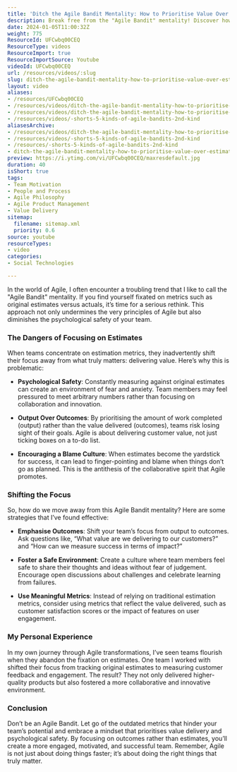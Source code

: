 ```yaml
---
title: 'Ditch the Agile Bandit Mentality: How to Prioritise Value Over Estimates for Team Success'
description: Break free from the "Agile Bandit" mentality! Discover how to prioritise value over estimates and foster a culture of psychological safety in your team.
date: 2024-01-05T11:00:32Z
weight: 775
ResourceId: UFCwbq00CEQ
ResourceType: videos
ResourceImport: true
ResourceImportSource: Youtube
videoId: UFCwbq00CEQ
url: /resources/videos/:slug
slug: ditch-the-agile-bandit-mentality-how-to-prioritise-value-over-estimates-for-team-success-UFCwbq00CEQ
layout: video
aliases:
- /resources/UFCwbq00CEQ
- /resources/videos/ditch-the-agile-bandit-mentality-how-to-prioritise-value-over-estimates-for-team-success-UFCwbq00CEQ
- /resources/videos/ditch-the-agile-bandit-mentality-how-to-prioritise-value-over-estimates-for-team-success
- /resources/videos/-shorts-5-kinds-of-agile-bandits-2nd-kind
aliasesArchive:
- /resources/videos/ditch-the-agile-bandit-mentality-how-to-prioritise-value-over-estimates-for-team-success
- /resources/videos/-shorts-5-kinds-of-agile-bandits-2nd-kind
- /resources/-shorts-5-kinds-of-agile-bandits-2nd-kind
- ditch-the-agile-bandit-mentality-how-to-prioritise-value-over-estimates-for-team-success-UFCwbq00CEQ
preview: https://i.ytimg.com/vi/UFCwbq00CEQ/maxresdefault.jpg
duration: 40
isShort: true
tags:
- Team Motivation
- People and Process
- Agile Philosophy
- Agile Product Management
- Value Delivery
sitemap:
  filename: sitemap.xml
  priority: 0.6
source: youtube
resourceTypes:
- video
categories:
- Social Technologies

---
```

In the world of Agile, I often encounter a troubling trend that I like to call the "Agile Bandit" mentality. If you find yourself fixated on metrics such as original estimates versus actuals, it’s time for a serious rethink. This approach not only undermines the very principles of Agile but also diminishes the psychological safety of your team. 

### The Dangers of Focusing on Estimates

When teams concentrate on estimation metrics, they inadvertently shift their focus away from what truly matters: delivering value. Here’s why this is problematic:

- **Psychological Safety**: Constantly measuring against original estimates can create an environment of fear and anxiety. Team members may feel pressured to meet arbitrary numbers rather than focusing on collaboration and innovation.
  
- **Output Over Outcomes**: By prioritising the amount of work completed (output) rather than the value delivered (outcomes), teams risk losing sight of their goals. Agile is about delivering customer value, not just ticking boxes on a to-do list.

- **Encouraging a Blame Culture**: When estimates become the yardstick for success, it can lead to finger-pointing and blame when things don’t go as planned. This is the antithesis of the collaborative spirit that Agile promotes.

### Shifting the Focus

So, how do we move away from this Agile Bandit mentality? Here are some strategies that I’ve found effective:

- **Emphasise Outcomes**: Shift your team’s focus from output to outcomes. Ask questions like, “What value are we delivering to our customers?” and “How can we measure success in terms of impact?”

- **Foster a Safe Environment**: Create a culture where team members feel safe to share their thoughts and ideas without fear of judgement. Encourage open discussions about challenges and celebrate learning from failures.

- **Use Meaningful Metrics**: Instead of relying on traditional estimation metrics, consider using metrics that reflect the value delivered, such as customer satisfaction scores or the impact of features on user engagement.

### My Personal Experience

In my own journey through Agile transformations, I’ve seen teams flourish when they abandon the fixation on estimates. One team I worked with shifted their focus from tracking original estimates to measuring customer feedback and engagement. The result? They not only delivered higher-quality products but also fostered a more collaborative and innovative environment.

### Conclusion

Don’t be an Agile Bandit. Let go of the outdated metrics that hinder your team’s potential and embrace a mindset that prioritises value delivery and psychological safety. By focusing on outcomes rather than estimates, you’ll create a more engaged, motivated, and successful team. Remember, Agile is not just about doing things faster; it’s about doing the right things that truly matter.
